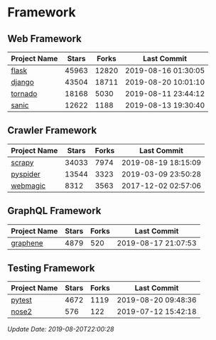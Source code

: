 # Framework

## Web Framework

| Project Name | Stars | Forks | Last Commit |
| ------------ | ----- | ----- | ----------- |
| [flask](https://github.com/pallets/flask) | 45963 | 12820 | 2019-08-16 01:30:05 |
| [django](https://github.com/django/django) | 43504 | 18711 | 2019-08-20 10:01:10 |
| [tornado](https://github.com/tornadoweb/tornado) | 18168 | 5030 | 2019-08-11 23:44:12 |
| [sanic](https://github.com/huge-success/sanic) | 12622 | 1188 | 2019-08-13 19:30:40 |

## Crawler Framework

| Project Name | Stars | Forks | Last Commit |
| ------------ | ----- | ----- | ----------- |
| [scrapy](https://github.com/scrapy/scrapy) | 34033 | 7974 | 2019-08-19 18:15:09 |
| [pyspider](https://github.com/binux/pyspider) | 13544 | 3323 | 2019-03-09 23:50:28 |
| [webmagic](https://github.com/code4craft/webmagic) | 8312 | 3563 | 2017-12-02 02:57:06 |

## GraphQL Framework

| Project Name | Stars | Forks | Last Commit |
| ------------ | ----- | ----- | ----------- |
| [graphene](https://github.com/graphql-python/graphene) | 4879 | 520 | 2019-08-17 21:07:53 |

## Testing Framework

| Project Name | Stars | Forks | Last Commit |
| ------------ | ----- | ----- | ----------- |
| [pytest](https://github.com/pytest-dev/pytest) | 4672 | 1119 | 2019-08-20 09:48:36 |
| [nose2](https://github.com/nose-devs/nose2) | 576 | 122 | 2019-07-12 15:42:18 |

*Update Date: 2019-08-20T22:00:28*